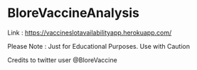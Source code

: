 ﻿# BloreVaccineAnalysis
 
 Link : https://vaccineslotavailabilityapp.herokuapp.com/

Please Note : Just for Educational Purposes. Use with Caution

Credits to twitter user @BloreVaccine
